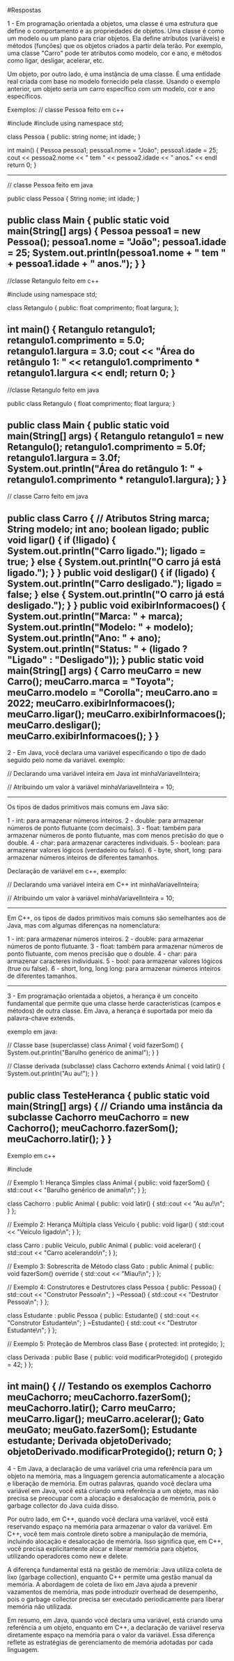 #Respostas

1 - Em programação orientada a objetos, uma classe é uma estrutura que define o comportamento e as propriedades de objetos. Uma classe é como um modelo ou um plano para criar objetos. Ela define atributos (variáveis) e métodos (funções) que os objetos criados a partir dela terão. Por exemplo, uma classe "Carro" pode ter atributos como modelo, cor e ano, e métodos como ligar, desligar, acelerar, etc.

Um objeto, por outro lado, é uma instância de uma classe. É uma entidade real criada com base no modelo fornecido pela classe. Usando o exemplo anterior, um objeto seria um carro específico com um modelo, cor e ano específicos.

Exemplos:
// classe Pessoa feito em c++

#include <iostream>
#include <string>
using namespace std;

class Pessoa {
public:
    string nome;
    int idade;
}

int main() {
    Pessoa pessoa1;
    pessoa1.nome = "João";
    pessoa1.idade = 25;
    cout << pessoa2.nome << " tem " << pessoa2.idade << " anos." << endl
    return 0;
}

---------------------------------------------------------------------------------------
// classe Pessoa feito em java

public class Pessoa {
    String nome;
    int idade;
}

public class Main {
    public static void main(String[] args) {
        Pessoa pessoa1 = new Pessoa();
        pessoa1.nome = "João";
        pessoa1.idade = 25;
        System.out.println(pessoa1.nome + " tem " + pessoa1.idade + " anos.");
    }
}
---------------------------------------------------------------------------------------
//classe Retangulo feito em c++

#include <iostream>
using namespace std;

class Retangulo {
public:
    float comprimento;
    float largura;
};

int main() {
    Retangulo retangulo1;
    retangulo1.comprimento = 5.0;
    retangulo1.largura = 3.0;
    cout << "Área do retângulo 1: " << retangulo1.comprimento * retangulo1.largura << endl;
    return 0;
}
---------------------------------------------------------------------------------------------------
//classe Retangulo feito em java

public class Retangulo {
    float comprimento;
    float largura;
}

public class Main {
    public static void main(String[] args) {
        Retangulo retangulo1 = new Retangulo();
        retangulo1.comprimento = 5.0f;
        retangulo1.largura = 3.0f;
        System.out.println("Área do retângulo 1: " + retangulo1.comprimento * retangulo1.largura);
    }
}
--------------------------------------------------------------------------------------------------------------
// classe Carro feito em java

public class Carro {
    // Atributos
    String marca;
    String modelo;
    int ano;
    boolean ligado;
    public void ligar() {
        if (!ligado) {
            System.out.println("Carro ligado.");
            ligado = true;
        } else {
            System.out.println("O carro já está ligado.");
        }
    }
    public void desligar() {
        if (ligado) {
            System.out.println("Carro desligado.");
            ligado = false;
        } else {
            System.out.println("O carro já está desligado.");
        }
    }
    public void exibirInformacoes() {
        System.out.println("Marca: " + marca);
        System.out.println("Modelo: " + modelo);
        System.out.println("Ano: " + ano);
        System.out.println("Status: " + (ligado ? "Ligado" : "Desligado"));
    }
    public static void main(String[] args) {
        Carro meuCarro = new Carro();
        meuCarro.marca = "Toyota";
        meuCarro.modelo = "Corolla";
        meuCarro.ano = 2022;
        meuCarro.exibirInformacoes();
        meuCarro.ligar();
        meuCarro.exibirInformacoes();
        meuCarro.desligar();
        meuCarro.exibirInformacoes();
    }
}
-----------------------------------------------------------------------------------------------------------
2 - Em Java, você declara uma variável especificando o tipo de dado seguido pelo nome da variável.
exemplo:

// Declarando uma variável inteira em Java
int minhaVariavelInteira;

// Atribuindo um valor à variável
minhaVariavelInteira = 10;

------------------------------------------------------------------
Os tipos de dados primitivos mais comuns em Java são:

1 - int: para armazenar números inteiros.
2 - double: para armazenar números de ponto flutuante (com decimais).
3 - float: também para armazenar números de ponto flutuante, mas com menos precisão do que o double.
4 - char: para armazenar caracteres individuais.
5 - boolean: para armazenar valores lógicos (verdadeiro ou falso).
6 - byte, short, long: para armazenar números inteiros de diferentes tamanhos.

Declaração de variável em c++, exemplo:

// Declarando uma variável inteira em C++
int minhaVariavelInteira;

// Atribuindo um valor à variável
minhaVariavelInteira = 10;

-----------------------------------------------------------------------------------------

Em C++, os tipos de dados primitivos mais comuns são semelhantes aos de Java, mas com algumas diferenças na nomenclatura:

1 - int: para armazenar números inteiros.
2 - double: para armazenar números de ponto flutuante.
3 - float: também para armazenar números de ponto flutuante, com menos precisão que o double.
4 - char: para armazenar caracteres individuais.
5 - bool: para armazenar valores lógicos (true ou false).
6 - short, long, long long: para armazenar números inteiros de diferentes tamanhos.

--------------------------------------------------------------------------------------------------------------

3 - Em programação orientada a objetos, a herança é um conceito fundamental que permite que uma classe herde características (campos e métodos) de outra classe. Em Java, a herança é suportada por meio da palavra-chave extends. 

exemplo em java:

// Classe base (superclasse)
class Animal {
    void fazerSom() {
        System.out.println("Barulho genérico de animal");
    }
}

// Classe derivada (subclasse)
class Cachorro extends Animal {
    void latir() {
        System.out.println("Au au!");
    }
}

public class TesteHeranca {
    public static void main(String[] args) {
        // Criando uma instância da subclasse
        Cachorro meuCachorro = new Cachorro();
        meuCachorro.fazerSom();
        meuCachorro.latir();
    }
}
------------------------------------------------------------------------------------------------
Exemplo em c++ 

#include <iostream>

// Exemplo 1: Herança Simples
class Animal {
public:
    void fazerSom() {
        std::cout << "Barulho genérico de animal\n";
    }
};

class Cachorro : public Animal {
public:
    void latir() {
        std::cout << "Au au!\n";
    }
};

// Exemplo 2: Herança Múltipla
class Veiculo {
public:
    void ligar() {
        std::cout << "Veículo ligado\n";
    }
};

class Carro : public Veiculo, public Animal {
public:
    void acelerar() {
        std::cout << "Carro acelerando\n";
    }
};

// Exemplo 3: Sobrescrita de Método
class Gato : public Animal {
public:
    void fazerSom() override {
        std::cout << "Miau!\n";
    }
};

// Exemplo 4: Construtores e Destrutores
class Pessoa {
public:
    Pessoa() {
        std::cout << "Construtor Pessoa\n";
    }
    ~Pessoa() {
        std::cout << "Destrutor Pessoa\n";
    }
};

class Estudante : public Pessoa {
public:
    Estudante() {
        std::cout << "Construtor Estudante\n";
    }
    ~Estudante() {
        std::cout << "Destrutor Estudante\n";
    }
};

// Exemplo 5: Proteção de Membros
class Base {
protected:
    int protegido;
};

class Derivada : public Base {
public:
    void modificarProtegido() {
        protegido = 42;
    }
};

int main() {
    // Testando os exemplos
    Cachorro meuCachorro;
    meuCachorro.fazerSom();
    meuCachorro.latir();
    Carro meuCarro;
    meuCarro.ligar();
    meuCarro.acelerar();
    Gato meuGato;
    meuGato.fazerSom();
    Estudante estudante;
    Derivada objetoDerivado;
    objetoDerivado.modificarProtegido();
    return 0;
}
--------------------------------------------------------------------------------

4 - Em Java, a declaração de uma variável cria uma referência para um objeto na memória, mas a linguagem gerencia automaticamente a alocação e liberação de memória. Em outras palavras, quando você declara uma variável em Java, você está criando uma referência a um objeto, mas não precisa se preocupar com a alocação e desalocação de memória, pois o garbage collector do Java cuida disso.

Por outro lado, em C++, quando você declara uma variável, você está reservando espaço na memória para armazenar o valor da variável. Em C++, você tem mais controle direto sobre a manipulação de memória, incluindo alocação e desalocação de memória. Isso significa que, em C++, você precisa explicitamente alocar e liberar memória para objetos, utilizando operadores como new e delete.

A diferença fundamental está na gestão de memória: Java utiliza coleta de lixo (garbage collection), enquanto C++ permite uma gestão manual da memória. A abordagem de coleta de lixo em Java ajuda a prevenir vazamentos de memória, mas pode introduzir overhead de desempenho, pois o garbage collector precisa ser executado periodicamente para liberar memória não utilizada.

Em resumo, em Java, quando você declara uma variável, está criando uma referência a um objeto, enquanto em C++, a declaração de variável reserva diretamente espaço na memória para o valor da variável. Essa diferença reflete as estratégias de gerenciamento de memória adotadas por cada linguagem.
